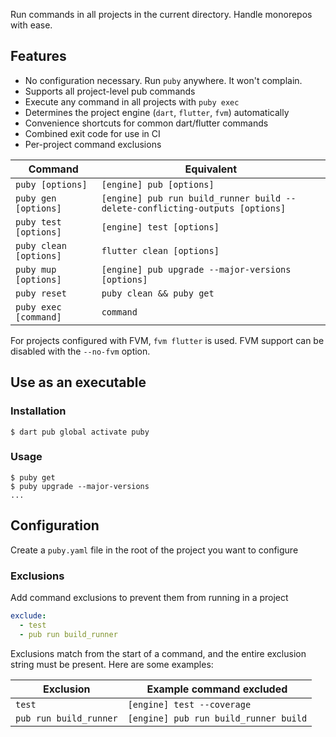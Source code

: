 Run commands in all projects in the current directory. Handle monorepos with ease.

## Features
- No configuration necessary. Run `puby` anywhere. It won't complain.
- Supports all project-level pub commands
- Execute any command in all projects with `puby exec`
- Determines the project engine (`dart`, `flutter`, `fvm`) automatically
- Convenience shortcuts for common dart/flutter commands
- Combined exit code for use in CI
- Per-project command exclusions

| Command                | Equivalent                                                                   |
| ---------------------- | ---------------------------------------------------------------------------- |
| `puby [options]`       | `[engine] pub [options]`                                                     |
| `puby gen [options]`   | `[engine] pub run build_runner build --delete-conflicting-outputs [options]` |
| `puby test [options]`  | `[engine] test [options]`                                                    |
| `puby clean [options]` | `flutter clean [options]`                                                    |
| `puby mup [options]`   | `[engine] pub upgrade --major-versions [options]`                            |
| `puby reset`           | `puby clean && puby get`                                                     |
| `puby exec [command]`  | `command`                                                                    |

For projects configured with FVM, `fvm flutter` is used. FVM support can be disabled with the `--no-fvm` option.

## Use as an executable

### Installation
```console
$ dart pub global activate puby
```

### Usage
```console
$ puby get
$ puby upgrade --major-versions
...
```

## Configuration
Create a `puby.yaml` file in the root of the project you want to configure

### Exclusions
Add command exclusions to prevent them from running in a project

```yaml
exclude:
  - test
  - pub run build_runner
```

Exclusions match from the start of a command, and the entire exclusion string must be present. Here are some examples:

| Exclusion              | Example command excluded                     |
| ---------------------- | -------------------------------------------- |
| `test`                 | `[engine] test --coverage`            |
| `pub run build_runner` | `[engine] pub run build_runner build` |